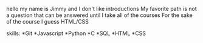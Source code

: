 hello my name is Jimmy and I don't like introductions
My favorite path is not a question that can be answered until I take all of the courses
For the sake of the course I guess HTML/CSS

skills:
*Git
*Javascript
*Python
*C
*SQL
*HTML
*CSS

